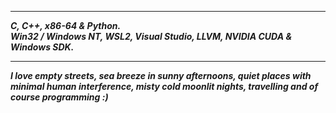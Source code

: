 ----------------
___C, C++, x86-64 & Python.___      
___Win32 / Windows NT, WSL2, Visual Studio, LLVM, NVIDIA CUDA & Windows SDK.___    

---------------

___I love empty streets, sea breeze in sunny afternoons, quiet places with minimal human interference, misty cold moonlit nights, travelling and of course programming :)___

